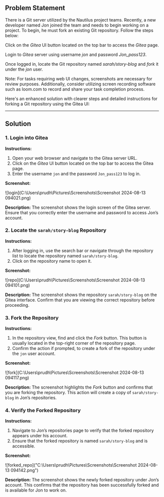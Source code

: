 ## Problem Statement

There is a Git server utilized by the Nautilus project teams. Recently, a new developer named Jon joined the team and needs to begin working on a project. To begin, he must fork an existing Git repository. Follow the steps below:

Click on the _Gitea_ UI button located on the top bar to access the _Gitea_ page.

Login to _Gitea_ server using username _jon_ and password _Jon_pass123_.

Once logged in, locate the Git repository named _sarah/story-blog_ and _fork_ it under the _jon_ user.

Note: For tasks requiring web UI changes, screenshots are necessary for review purposes. Additionally, consider utilizing screen recording software such as loom.com to record and share your task completion process.

Here's an enhanced solution with clearer steps and detailed instructions for forking a Git repository using the Gitea UI:

---

## Solution

### 1. Login into Gitea

**Instructions:**

1. Open your web browser and navigate to the Gitea server URL.
2. Click on the _Gitea_ UI button located on the top bar to access the Gitea page.
3. Enter the username `jon` and the password `Jon_pass123` to log in.

**Screenshot:**

![login](C:\Users\prudh\Pictures\Screenshots\Screenshot 2024-08-13 094021.png)

**Description:**
The screenshot shows the login screen of the Gitea server. Ensure that you correctly enter the username and password to access Jon’s account.

### 2. Locate the `sarah/story-blog` Repository

**Instructions:**

1. After logging in, use the search bar or navigate through the repository list to locate the repository named `sarah/story-blog`.
2. Click on the repository name to open it.

**Screenshot:**

![repo](C:\Users\prudh\Pictures\Screenshots\Screenshot 2024-08-13 094101.png)

**Description:**
The screenshot shows the repository `sarah/story-blog` on the Gitea interface. Confirm that you are viewing the correct repository before proceeding.

### 3. Fork the Repository

**Instructions:**

1. In the repository view, find and click the _Fork_ button. This button is usually located in the top-right corner of the repository page.
2. Confirm the action if prompted, to create a fork of the repository under the `jon` user account.

**Screenshot:**

![fork](C:\Users\prudh\Pictures\Screenshots\Screenshot 2024-08-13 094117.png)

**Description:**
The screenshot highlights the _Fork_ button and confirms that you are forking the repository. This action will create a copy of `sarah/story-blog` in Jon’s repositories.

### 4. Verify the Forked Repository

**Instructions:**

1. Navigate to Jon’s repositories page to verify that the forked repository appears under his account.
2. Ensure that the forked repository is named `sarah/story-blog` and is accessible.

**Screenshot:**

![forked_repo]("C:\Users\prudh\Pictures\Screenshots\Screenshot 2024-08-13 094142.png")

**Description:**
The screenshot shows the newly forked repository under Jon’s account. This confirms that the repository has been successfully forked and is available for Jon to work on.
